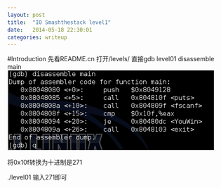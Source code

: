 ```yaml
---
layout: post
title:  "IO Smashthestack level1"
date:   2014-05-18 22:30:01
categories: writeup
---
```


#Introduction
先看README.cn
打开/levels/
直接gdb level01
disassemble main
![level01_smash_the_stack](../public/img/level01_140518.png)

将0x10f转换为十进制是271

./level01
输入271即可